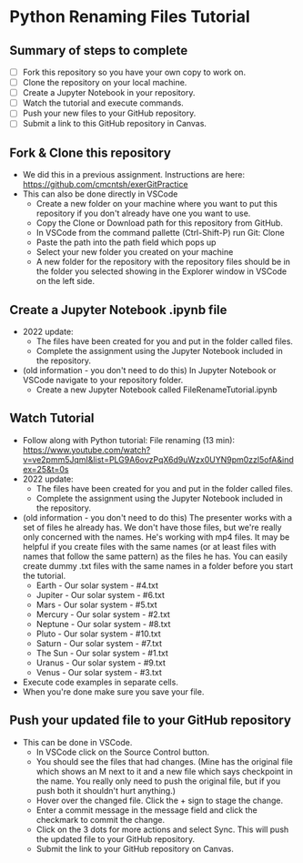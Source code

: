 # Python Renaming Files Tutorial

## Summary of steps to complete

- [ ] Fork this repository so you have your own copy to work on.
- [ ] Clone the repository on your local machine. 
- [ ] Create a Jupyter Notebook in your repository.
- [ ] Watch the tutorial and execute commands.
- [ ] Push your new files to your GitHub repository.
- [ ] Submit a link to this GitHub repository in Canvas.

## Fork & Clone this repository

* We did this in a previous assignment. Instructions are here: https://github.com/cmcntsh/exerGitPractice
* This can also be done directly in VSCode
  * Create a new folder on your machine where you want to put this repository if you don't already have one you want to use.
  * Copy the Clone or Download path for this repository from GitHub.
  * In VSCode from the command pallette (Ctrl-Shift-P) run Git: Clone
  * Paste the path into the path field which pops up
  * Select your new folder you created on your machine
  * A new folder for the repository with the repository files should be in the folder you selected showing in the Explorer window in VSCode on the left side.

## Create a Jupyter Notebook .ipynb file

* 2022 update: 
  * The files have been created for you and put in the folder called files.
  * Complete the assignment using the Jupyter Notebook included in the repository.
* (old information - you don't need to do this) In Jupyter Notebook or VSCode navigate to your repository folder.
  * Create a new Jupyter Notebook called FileRenameTutorial.ipynb

## Watch Tutorial

* Follow along with Python tutorial: File renaming (13 min): https://www.youtube.com/watch?v=ve2pmm5JqmI&list=PLG9A6ovzPqX6d9uWzx0UYN9pm0zzl5ofA&index=25&t=0s
* 2022 update: 
  * The files have been created for you and put in the folder called files.
  * Complete the assignment using the Jupyter Notebook included in the repository.
* (old information - you don't need to do this) The presenter works with a set of files he already has. We don't have those files, but we're really only concerned with the names. He's working with mp4 files. It may be helpful if you create files with the same names (or at least files with names that follow the same pattern) as the files he has. You can easily create dummy .txt files with the same names in a folder before you start the tutorial. 
  * Earth - Our solar system - #4.txt
  * Jupiter - Our solar system - #6.txt
  * Mars - Our solar system - #5.txt
  * Mercury - Our solar system - #2.txt
  * Neptune - Our solar system - #8.txt
  * Pluto - Our solar system - #10.txt
  * Saturn - Our solar system - #7.txt
  * The Sun - Our solar system - #1.txt
  * Uranus - Our solar system - #9.txt
  * Venus - Our solar system - #3.txt
* Execute code examples in separate cells.  
* When you're done make sure you save your file.

## Push your updated file to your GitHub repository

* This can be done in VSCode.
  * In VSCode click on the Source Control button.
  * You should see the files that had changes. (Mine has the original file which shows an M next to it and a new file which says checkpoint in the name. You really only need to push the original file, but if you push both it shouldn't hurt anything.)
  * Hover over the changed file. Click the + sign to stage the change.
  * Enter a commit message in the message field and click the checkmark to commit the change.
  * Click on the 3 dots for more actions and select Sync. This will push the updated file to your GitHub repository.
  * Submit the link to your GitHub repository on Canvas.
